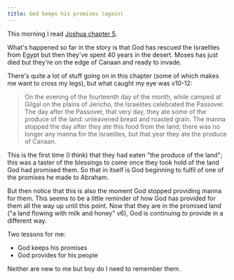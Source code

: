 ```yaml
---
title: God keeps his promises (again)
---
```


This morning I read [Joshua chapter 5](https://www.biblegateway.com/passage/?search=joshua+5&version=NIVUK).

What's happened so far in the story is that God has rescued the Israelites from Egypt but then they've spent 40 years in the desert.
Moses has just died but they're on the edge of Canaan and ready to invade.

There's quite a lot of stuff going on in this chapter (some of which makes me want to cross my legs), but what caught my eye was v10-12:

> On the evening of the fourteenth day of the month, while camped at Gilgal on the plains of Jericho, the Israelites celebrated the Passover. The day after the Passover, that very day, they ate some of the produce of the land: unleavened bread and roasted grain. The manna stopped the day after they ate this food from the land; there was no longer any manna for the Israelites, but that year they ate the produce of Canaan.

This is the first time (I think) that they had eaten "the produce of the land"; this was a taster of the blessings to come once they took hold of the land God had promised them.
So that in itself is God beginning to fulfil of one of the promises he made to Abraham.

But then notice that this is also the moment God stopped providing manna for them.
This seems to be a little reminder of how God has provided for them all the way up until this point.
Now that they are in the promised land ("a land flowing with milk and honey" v6), God is continuing to provide in a different way.

Two lessons for me:
- God keeps his promises
- God provides for his people

Neither are new to me but boy do I need to remember them.